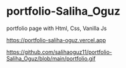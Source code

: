 # portfolio-Saliha_Oguz

portfolio page with Html, Css, Vanilla Js

https://portfolio-saliha-oguz.vercel.app

https://github.com/salihaoguz11/portfolio-Saliha_Oguz/blob/main/portfolio.gif
